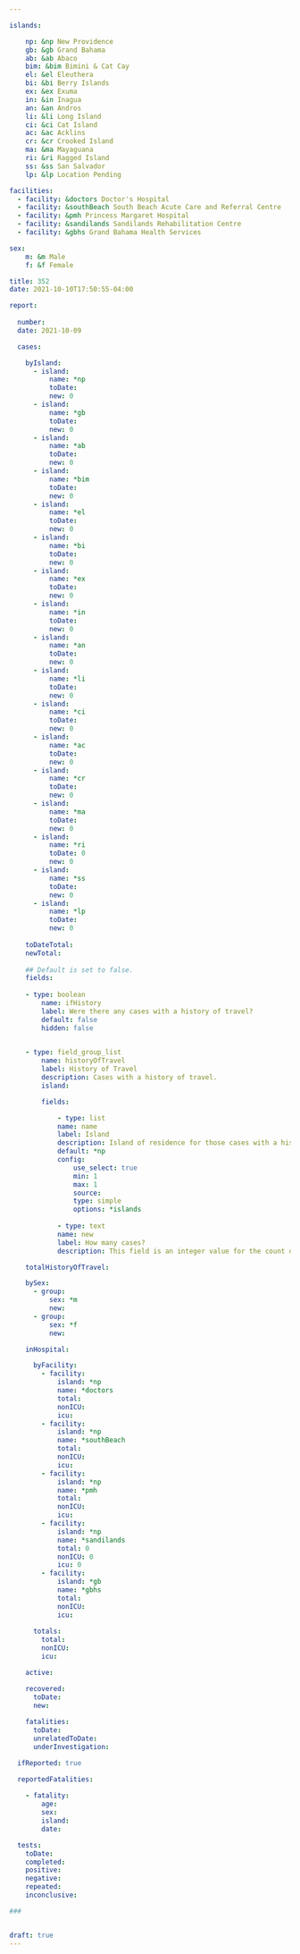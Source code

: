 ```yaml
---

islands:

    np: &np New Providence
    gb: &gb Grand Bahama
    ab: &ab Abaco
    bim: &bim Bimini & Cat Cay
    el: &el Eleuthera
    bi: &bi Berry Islands
    ex: &ex Exuma
    in: &in Inagua
    an: &an Andros
    li: &li Long Island
    ci: &ci Cat Island
    ac: &ac Acklins
    cr: &cr Crooked Island
    ma: &ma Mayaguana
    ri: &ri Ragged Island
    ss: &ss San Salvador
    lp: &lp Location Pending

facilities:
  - facility: &doctors Doctor's Hospital
  - facility: &southBeach South Beach Acute Care and Referral Centre
  - facility: &pmh Princess Margaret Hospital
  - facility: &sandilands Sandilands Rehabilitation Centre
  - facility: &gbhs Grand Bahama Health Services

sex:
    m: &m Male
    f: &f Female

title: 352
date: 2021-10-10T17:50:55-04:00

report:
  
  number: 
  date: 2021-10-09

  cases:

    byIsland:
      - island:
          name: *np 
          toDate: 
          new: 0
      - island:
          name: *gb 
          toDate: 
          new: 0
      - island:
          name: *ab 
          toDate: 
          new: 0
      - island:
          name: *bim
          toDate: 
          new: 0
      - island:
          name: *el 
          toDate: 
          new: 0
      - island:
          name: *bi
          toDate: 
          new: 0
      - island:
          name: *ex 
          toDate: 
          new: 0
      - island:
          name: *in 
          toDate: 
          new: 0
      - island:
          name: *an 
          toDate: 
          new: 0
      - island:
          name: *li 
          toDate: 
          new: 0
      - island:
          name: *ci 
          toDate: 
          new: 0
      - island:
          name: *ac 
          toDate: 
          new: 0
      - island:
          name: *cr 
          toDate: 
          new: 0
      - island:
          name: *ma 
          toDate: 
          new: 0
      - island:
          name: *ri 
          toDate: 0
          new: 0
      - island:
          name: *ss  
          toDate: 
          new: 0
      - island:
          name: *lp 
          toDate:
          new: 0
    
    toDateTotal: 
    newTotal: 
    
    ## Default is set to false.
    fields:
    
    - type: boolean
        name: ifHistory
        label: Were there any cases with a history of travel?
        default: false
        hidden: false
    

    - type: field_group_list
        name: historyOfTravel
        label: History of Travel
        description: Cases with a history of travel.
        island:

        fields:

            - type: list
            name: name
            label: Island
            description: Island of residence for those cases with a history of travel.
            default: *np
            config:
                use_select: true
                min: 1
                max: 1
                source:
                type: simple
                options: *islands
            
            - type: text
            name: new
            label: How many cases?
            description: This field is an integer value for the count of cases with a history of travel.

    totalHistoryOfTravel: 

    bySex:
      - group:
          sex: *m
          new: 
      - group:
          sex: *f
          new: 

    inHospital:

      byFacility:
        - facility:
            island: *np
            name: *doctors
            total: 
            nonICU: 
            icu: 
        - facility:
            island: *np
            name: *southBeach
            total: 
            nonICU: 
            icu: 
        - facility:
            island: *np
            name: *pmh
            total: 
            nonICU: 
            icu: 
        - facility:
            island: *np
            name: *sandilands
            total: 0
            nonICU: 0
            icu: 0
        - facility:
            island: *gb
            name: *gbhs
            total: 
            nonICU: 
            icu: 
      
      totals:
        total:     
        nonICU: 
        icu: 

    active: 

    recovered: 
      toDate: 
      new: 
    
    fatalities:
      toDate: 
      unrelatedToDate: 
      underInvestigation: 

  ifReported: true

  reportedFatalities:
    
    - fatality: 
        age: 
        sex: 
        island: 
        date: 

  tests:
    toDate: 
    completed: 
    positive: 
    negative: 
    repeated: 
    inconclusive: 

###


draft: true
---
```

